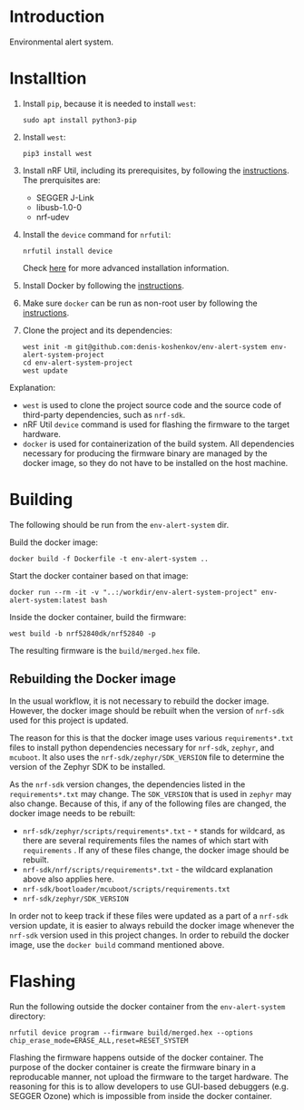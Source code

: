 # Introduction
Environmental alert system.

# Installtion
1. Install `pip`, because it is needed to install `west`:
    ```
    sudo apt install python3-pip
    ```

2. Install `west`:
    ```
    pip3 install west
    ```

3. Install nRF Util, including its prerequisites, by following the [instructions](https://docs.nordicsemi.com/bundle/nrfutil/page/guides/installing.html). The prerquisites are:
    - SEGGER J-Link
    - libusb-1.0-0
    - nrf-udev

4. Install the `device` command for `nrfutil`:
    ```
    nrfutil install device
    ```
    Check [here](https://docs.nordicsemi.com/bundle/nrfutil/page/guides/installing_commands.html) for more advanced installation information.

5. Install Docker by following the [instructions](https://docs.docker.com/engine/install/ubuntu/).

6. Make sure `docker` can be run as non-root user by following the [instructions](https://docs.docker.com/engine/install/linux-postinstall/).

7. Clone the project and its dependencies:
    ```
    west init -m git@github.com:denis-koshenkov/env-alert-system env-alert-system-project
    cd env-alert-system-project
    west update
    ```

Explanation:
- `west` is used to clone the project source code and the source code of third-party dependencies, such as `nrf-sdk`.
- nRF Util `device` command is used for flashing the firmware to the target hardware.
- `docker` is used for containerization of the build system. All dependencies necessary for producing the firmware binary are managed by the docker image, so they do not have to be installed on the host machine.

# Building
The following should be run from the `env-alert-system` dir.

Build the docker image:
```
docker build -f Dockerfile -t env-alert-system ..
```

Start the docker container based on that image:
```
docker run --rm -it -v "..:/workdir/env-alert-system-project" env-alert-system:latest bash
```

Inside the docker container, build the firmware:
```
west build -b nrf52840dk/nrf52840 -p
```

The resulting firmware is the `build/merged.hex` file.

## Rebuilding the Docker image
In the usual workflow, it is not necessary to rebuild the docker image. However, the docker image should be rebuilt when the version of `nrf-sdk` used for this project is updated.

The reason for this is that the docker image uses various `requirements*.txt` files to install python dependencies necessary for `nrf-sdk`, `zephyr`, and `mcuboot`. It also uses the `nrf-sdk/zephyr/SDK_VERSION` file to determine the version of the Zephyr SDK to be installed.

As the `nrf-sdk` version changes, the dependencies listed in the `requirements*.txt` may change. The `SDK_VERSION` that is used in `zephyr` may also change. Because of this, if any of the following files are changed, the docker image needs to be rebuilt:
- `nrf-sdk/zephyr/scripts/requirements*.txt` - `*` stands for wildcard, as there are several requirements files the names of which start with `requirements` . If any of these files change, the docker image should be rebuilt. 
- `nrf-sdk/nrf/scripts/requirements*.txt` - the wildcard explanation above also applies here.
- `nrf-sdk/bootloader/mcuboot/scripts/requirements.txt`
- `nrf-sdk/zephyr/SDK_VERSION`

In order not to keep track if these files were updated as a part of a `nrf-sdk` version update, it is easier to always rebuild the docker image whenever the `nrf-sdk` version used in this project changes. In order to rebuild the docker image, use the `docker build` command mentioned above.


# Flashing
Run the following outside the docker container from the `env-alert-system` directory:
```
nrfutil device program --firmware build/merged.hex --options chip_erase_mode=ERASE_ALL,reset=RESET_SYSTEM
```

Flashing the firmware happens outside of the docker container. The purpose of the docker container is create the firmware binary in a reproducable manner, not upload the firmware to the target hardware. The reasoning for this is to allow developers to use GUI-based debuggers (e.g. SEGGER Ozone) which is impossible from inside the docker container.
